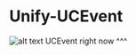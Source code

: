# Unify-UCEvent
![alt text](http://i.imgur.com/l02h3y6.png "Swag ass UCEvent App")
UCEvent right now ^^^
